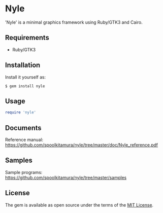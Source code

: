 # Nyle

'Nyle' is a minimal graphics framework using Ruby/GTK3 and Cairo.

## Requirements

* Ruby/GTK3

## Installation

Install it yourself as:

    $ gem install nyle

## Usage

```ruby
require 'nyle'
```

## Documents

Reference manual: https://github.com/spoolkitamura/nyle/tree/master/doc/Nyle_reference.pdf

## Samples

Sample programs: https://github.com/spoolkitamura/nyle/tree/master/samples

## License

The gem is available as open source under the terms of the [MIT License](https://opensource.org/licenses/MIT).
